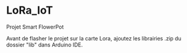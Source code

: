 # LoRa_IoT

Projet Smart FlowerPot

Avant de flasher le projet sur la carte Lora, ajoutez les librairies .zip du dossier "lib" dans Arduino IDE.
